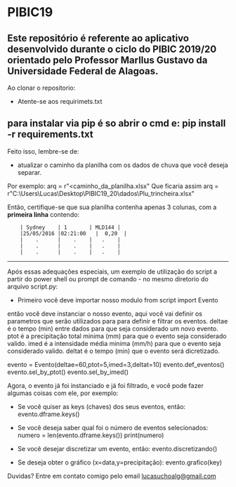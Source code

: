 # PIBIC19

Este repositório é referente ao aplicativo desenvolvido durante o ciclo do PIBIC 2019/20 orientado pelo Professor Marllus Gustavo da Universidade Federal de Alagoas.
---------------

Ao clonar o repositorio:

- Atente-se aos requirimets.txt

para instalar via pip é so abrir o cmd e:
  pip install -r requirements.txt
--------------

Feito isso, lembre-se de:
- atualizar o caminho da planilha com os dados de chuva que você deseja separar.

Por exemplo:
        arq = r"<caminho_da_planilha.xlsx"
Que ficaria assim
        arq = r"C:\Users\Lucas\Desktop\PIBIC19_20\dados\Plu_trincheira.xlsx"

Então, certifique-se que sua planilha contenha apenas 3 colunas, com a **primeira linha** contendo:

        | Sydney    | 1       | MLD144 |
        |25/05/2016	|02:21:00	|  0,20  |
        |    .      |    .    |   .    |
        |    .      |    .    |   .    |
        |    .      |    .    |   .    |

-------------
Após essas adequações especiais, um exemplo de utilização do script a partir do power shell ou prompt de comando - no mesmo diretorio do arquivo script.py:

- Primeiro você deve importar nosso modulo
  from script import Evento
  
então você deve instanciar o nosso evento, aqui você vai definir os parametros que
serão utilizados para para definir e filtrar os eventos.
deltae é o tempo (min) entre dados para que seja considerado um novo evento.
ptot é a precipitação total minima (mm) para que o evento seja considerado valido.
imed é a intensidade média minima (mm/h) para que o evento seja considerado valido.
deltat é o tempo (min) que o evento será dicretizado.
  
  evento = Evento(deltae=60,ptot=5,imed=3,deltat=10)
  evento.def_eventos()
  evento.sel_by_ptot()
  evento.sel_by_imed()
 
Agora, o evento já foi instanciado e já foi filtrado, e você pode fazer algumas coisas com ele, por exemplo:

- Se você quiser as keys (chaves) dos seus eventos, então:
  evento.dframe.keys()

- Se você deseja saber qual foi o número de eventos selecionados:
  numero = len(evento.dframe.keys())
  print(numero)


- Se você desejar discretizar um evento, então:
  evento.discretizando()
  
- Se deseja obter o gráfico (x=data,y=precipitação):
  evento.grafico(key)
  

Duvidas? Entre em contato comigo pelo email lucasuchoalg@gmail.com
